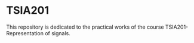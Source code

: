 # TSIA201
This repository is dedicated to the practical works of the course TSIA201-Representation of signals.
